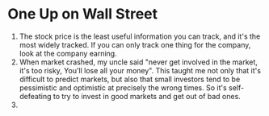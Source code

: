 # One Up on Wall Street

1. The stock price is the least useful information you can track, and it's the most widely tracked. If you can only track one thing for the company, look at the company earning. 
2. When market crashed, my uncle said "never get involved in the market, it's too risky, You'll lose all your money". This taught me not only that it's difficult to predict markets, but also that small investors tend to be pessimistic and optimistic at precisely the wrong times. So it's self-defeating to try to invest in good markets and get out of bad ones.
3. 
